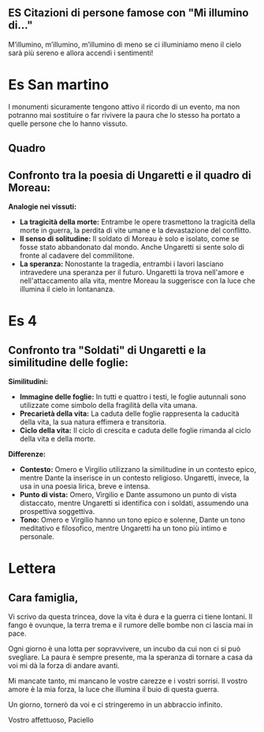 ## ES Citazioni di persone famose con "Mi illumino di..."

M’illumino, m’illumino, m’illumino di meno
se ci illuminiamo meno il cielo sarà più sereno
e allora accendi i sentimenti!

# Es San martino
I monumenti sicuramente tengono attivo il ricordo di un evento, ma non potranno mai sostituire o far rivivere la paura che lo stesso ha portato a quelle persone che lo hanno vissuto.

## Quadro
## Confronto tra la poesia di Ungaretti e il quadro di Moreau:

**Analogie nei vissuti:**

- **La tragicità della morte:** Entrambe le opere trasmettono la tragicità della morte in guerra, la perdita di vite umane e la devastazione del conflitto.
- **Il senso di solitudine:** Il soldato di Moreau è solo e isolato, come se fosse stato abbandonato dal mondo. Anche Ungaretti si sente solo di fronte al cadavere del commilitone.
- **La speranza:** Nonostante la tragedia, entrambi i lavori lasciano intravedere una speranza per il futuro. Ungaretti la trova nell'amore e nell'attaccamento alla vita, mentre Moreau la suggerisce con la luce che illumina il cielo in lontananza.

# Es 4 
## Confronto tra "Soldati" di Ungaretti e la similitudine delle foglie:

**Similitudini:**

- **Immagine delle foglie:** In tutti e quattro i testi, le foglie autunnali sono utilizzate come simbolo della fragilità della vita umana.
- **Precarietà della vita:** La caduta delle foglie rappresenta la caducità della vita, la sua natura effimera e transitoria.
- **Ciclo della vita:** Il ciclo di crescita e caduta delle foglie rimanda al ciclo della vita e della morte.

**Differenze:**

- **Contesto:** Omero e Virgilio utilizzano la similitudine in un contesto epico, mentre Dante la inserisce in un contesto religioso. Ungaretti, invece, la usa in una poesia lirica, breve e intensa.
- **Punto di vista:** Omero, Virgilio e Dante assumono un punto di vista distaccato, mentre Ungaretti si identifica con i soldati, assumendo una prospettiva soggettiva.
- **Tono:** Omero e Virgilio hanno un tono epico e solenne, Dante un tono meditativo e filosofico, mentre Ungaretti ha un tono più intimo e personale.
# Lettera
## Cara famiglia,

Vi scrivo da questa trincea, dove la vita è dura e la guerra ci tiene lontani. Il fango è ovunque, la terra trema e il rumore delle bombe non ci lascia mai in pace.

Ogni giorno è una lotta per sopravvivere, un incubo da cui non ci si può svegliare. La paura è sempre presente, ma la speranza di tornare a casa da voi mi dà la forza di andare avanti.

Mi mancate tanto, mi mancano le vostre carezze e i vostri sorrisi. Il vostro amore è la mia forza, la luce che illumina il buio di questa guerra.

Un giorno, tornerò da voi e ci stringeremo in un abbraccio infinito.

Vostro affettuoso, Paciello

